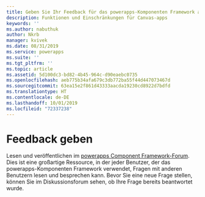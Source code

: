 ```yaml
---
title: Geben Sie Ihr Feedback für das powerapps-Komponenten Framework an | Microsoft-Dokumentation
description: Funktionen und Einschränkungen für Canvas-apps
keywords: ''
ms.author: nabuthuk
author: Nkrb
manager: kvivek
ms.date: 08/31/2019
ms.service: powerapps
ms.suite: ''
ms.tgt_pltfrm: ''
ms.topic: article
ms.assetid: 5d100dc3-bd82-4b45-964c-d90eaebc0735
ms.openlocfilehash: aeb775b34afa679c3db772ba55f44d447073467d
ms.sourcegitcommit: 63ea15e2f861d43333aacda19230cd8922d7bdfd
ms.translationtype: HT
ms.contentlocale: de-DE
ms.lasthandoff: 10/01/2019
ms.locfileid: "72337238"
---
```

# <a name="share-your-feedback"></a>Feedback geben

Lesen und veröffentlichen im [powerapps Component Framework-Forum](https://powerusers.microsoft.com/t5/PowerApps-Component-Framework/bd-p/pa_component_framework). Dies ist eine großartige Ressource, in der jeder Benutzer, der das powerapps-Komponenten Framework verwendet, Fragen mit anderen Benutzern lesen und besprechen kann. Bevor Sie eine neue Frage stellen, können Sie im Diskussionsforum sehen, ob Ihre Frage bereits beantwortet wurde.
